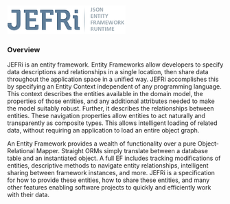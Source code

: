 ![JEFRi - JSON Entity Framework Runtime](https://github.com/DavidSouther/JEFRi/raw/master/assets/jefri_logo.png)

### Overview

JEFRi is an entity framework. Entity Frameworks allow developers to specify data descriptions and relationships in a single location, then share data throughout
the application space in a unified way. JEFRi accomplishes this by specifying
an Entity Context independent of any programming language. This context
describes the entities available in the domain model, the properties of those
entities, and any additional attributes needed to make the model suitably
robust. Further, it describes the relationships between entities. These
navigation properties allow entities to act naturally and transparently as
composite types. This allows intelligent loading of related data, without
requiring an application to load an entire object graph.

An Entity Framework provides a wealth of functionality over a pure
Object-Relational Mapper. Straight ORMs simply translate between a database
table and an instantiated object. A full EF includes tracking modifications
of entities, descriptive methods to navigate entity relationships, intelligent
sharing between framework instances, and more. JEFRi is a specification for how
to provide these entities, how to share these entities, and many other features
enabling software projects to quickly and efficiently work with their data.


